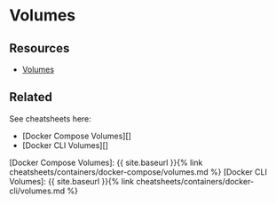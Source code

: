 # Volumes


## Resources

- [Volumes](https://docs.docker.com/storage/volumes/)


## Related

See cheatsheets here:

- [Docker Compose Volumes][]
- [Docker CLI Volumes][]


[Docker Compose Volumes]: {{ site.baseurl }}{% link cheatsheets/containers/docker-compose/volumes.md %}
[Docker CLI Volumes]: {{ site.baseurl }}{% link cheatsheets/containers/docker-cli/volumes.md %}
